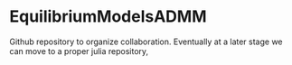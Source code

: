 # EquilibriumModelsADMM
Github repository to organize collaboration. Eventually at a later stage we can move to  a proper julia repository,
